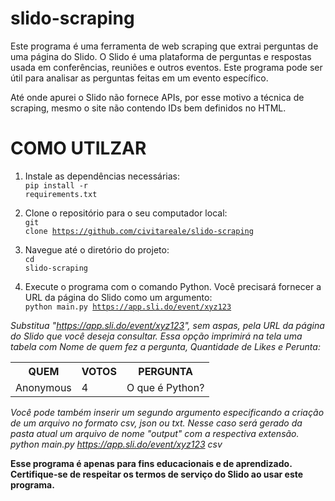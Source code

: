 # slido-scraping

Este programa é uma ferramenta de web scraping que extrai perguntas de uma página do Slido. O Slido é uma plataforma de perguntas e respostas usada em conferências, reuniões e outros eventos. Este programa pode ser útil para analisar as perguntas feitas em um evento específico.

Até onde apurei o Slido não fornece APIs, por esse motivo a técnica de scraping, mesmo o site não contendo IDs bem definidos no HTML.

<h1>COMO UTILZAR</h1>

1. Instale as dependências necessárias:<br>
<code>pip install -r requirements.txt</code>

2. Clone o repositório para o seu computador local:<br>
<code>git clone https://github.com/civitareale/slido-scraping</code>

3. Navegue até o diretório do projeto:<br>
<code>cd slido-scraping</code>

4. Execute o programa com o comando Python. Você precisará fornecer a URL da página do Slido como um argumento:<br>
<code>python main.py https://app.sli.do/event/xyz123</code>

<i>Substitua "https://app.sli.do/event/xyz123", sem aspas, pela URL da página do Slido que você deseja consultar.
Essa opção imprimirá na tela uma tabela com Nome de quem fez a pergunta, Quantidade de Likes e Perunta:</i><br>
<table>
  <tr>
    <th>QUEM</th>
    <th>VOTOS</th>
    <th>PERGUNTA</th>
  </tr>
  <tr>
    <td>Anonymous</td>
    <td>4</td>
    <td>O que é Python?</td>
  </tr>
</table>

<i>Você pode também inserir um segundo argumento especificando a criação de um arquivo no formato csv, json ou txt.
Nesse caso será gerado da pasta atual um arquivo de nome "output" com a respectiva extensão.
python main.py https://app.sli.do/event/xyz123 csv</i>

<b>Esse programa é apenas para fins educacionais e de aprendizado. Certifique-se de respeitar os termos de serviço do Slido ao usar este programa.</b>